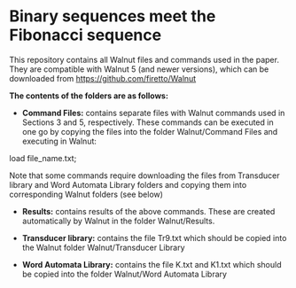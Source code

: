 # Binary sequences meet the Fibonacci sequence

This repository contains all Walnut files and commands used in the paper. They are compatible with Walnut 5 (and newer versions), which can be downloaded from
https://github.com/firetto/Walnut

**The contents of the folders are as follows:**

- **Command Files:** contains separate files with Walnut commands used in Sections 3 and 5, respectively. These commands can be executed in one go by copying the files into the folder Walnut/Command Files and executing in Walnut:
  
load file_name.txt;

Note that some commands require downloading the files from Transducer library and Word Automata Library folders and copying them into corresponding Walnut folders (see below)

- **Results:** contains results of the above commands. These are created automatically by Walnut in the folder Walnut/Results.

- **Transducer library:** contains the file Tr9.txt which should be copied into the Walnut folder Walnut/Transducer Library

- **Word Automata Library:** contains the file K.txt and K1.txt which should be copied into the folder Walnut/Word Automata Library
